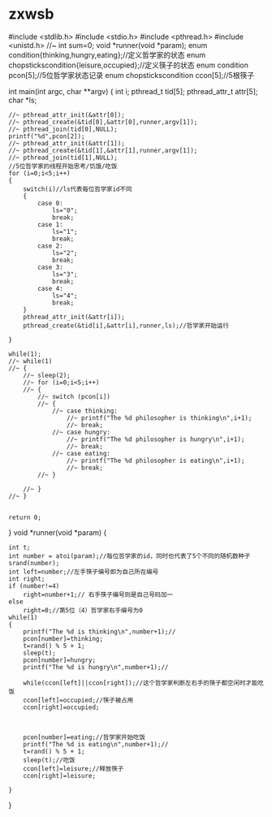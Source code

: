 # zxwsb
#include <stdlib.h>
#include <stdio.h>
#include <pthread.h>
#include <unistd.h>
//~ int sum=0;
void *runner(void *param);
enum condition{thinking,hungry,eating};//定义哲学家的状态 
enum chopstickscondition{leisure,occupied};//定义筷子的状态 
enum condition pcon[5];//5位哲学家状态记录 
enum chopstickscondition ccon[5];//5根筷子 

int main(int argc, char **argv)
{
	int i;
	pthread_t tid[5];
	pthread_attr_t attr[5];
	char *ls;

	//~ pthread_attr_init(&attr[0]);
	//~ pthread_create(&tid[0],&attr[0],runner,argv[1]);
	//~ pthread_join(tid[0],NULL);
	printf("%d",pcon[2]);
	//~ pthread_attr_init(&attr[1]);
	//~ pthread_create(&tid[1],&attr[1],runner,argv[1]);
	//~ pthread_join(tid[1],NULL);	
	//5位哲学家的线程开始思考/饥饿/吃饭 
	for (i=0;i<5;i++)
	{
		switch(i)//ls代表每位哲学家id不同 
		{
			case 0:
				ls="0";
				break;
			case 1:
				ls="1";
				break;
			case 2:
				ls="2";
				break;	
			case 3:
				ls="3";
				break;	
			case 4:
				ls="4";
				break;
		}
		pthread_attr_init(&attr[i]);
		pthread_create(&tid[i],&attr[i],runner,ls);//哲学家开始运行 
		
	}
	
	while(1);
	//~ while(1)
	//~ {
		//~ sleep(2);
		//~ for (i=0;i<5;i++)
		//~ {
			//~ switch (pcon[i])
			//~ {
				//~ case thinking:
					//~ printf("The %d philosopher is thinking\n",i+1);
					//~ break;
				//~ case hungry:
					//~ printf("The %d philosopher is hungry\n",i+1);
					//~ break;
				//~ case eating:
					//~ printf("The %d philosopher is eating\n",i+1);
					//~ break;
			//~ }
			
		//~ }
	//~ }
	
	
	return 0;
}
void *runner(void *param)
{
	
	int t;
	int number = atoi(param);//每位哲学家的id，同时也代表了5个不同的随机数种子 
	srand(number);
	int left=number;//左手筷子编号即为自己所在编号 
	int right;
	if (number!=4)
		right=number+1;// 右手筷子编号则是自己号码加一 
	else
		right=0;//第5位（4）哲学家右手编号为0 
	while(1)
	{
		printf("The %d is thinking\n",number+1);//
		pcon[number]=thinking;
		t=rand() % 5 + 1;
		sleep(t);
		pcon[number]=hungry;
		printf("The %d is hungry\n",number+1);//

		while(ccon[left]||ccon[right]);//这个哲学家判断左右手的筷子都空闲时才能吃饭 
		ccon[left]=occupied;//筷子被占用 
		ccon[right]=occupied;

		
		
		pcon[number]=eating;//哲学家开始吃饭 
		printf("The %d is eating\n",number+1);//
		t=rand() % 5 + 1;
		sleep(t);//吃饭
		ccon[left]=leisure;//释放筷子
		ccon[right]=leisure;

	}
}

